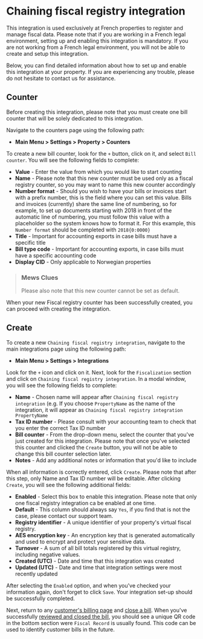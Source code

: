 # Chaining fiscal registry integration

This integration is used exclusively at French properties to register and manage fiscal data. Please note that if you are working in a French legal environment, setting up and enabling this integration is mandatory. If you are not working from a French legal environment, you will not be able to create and setup this integration.

Below, you can find detailed information about how to set up and enable this integration at your property. If you are experiencing any trouble, please do not hesitate to contact us for assistance.

## Counter

Before creating this integration, please note that you must create one bill counter that will be solely dedicated to this integration.

Navigate to the counters page using the following path:

* **Main Menu &gt; Settings &gt; Property &gt; Counters**

To create a new bill counter, look for the `+` button, click on it, and select `Bill counter`. You will see the following fields to complete:

* **Value** - Enter the value from which you would like to start counting
* **Name** - Please note that this new counter must be used only as a fiscal registry counter, so you may want to name this new counter accordingly
* **Number format** - Should you wish to have your bills or invoices start with a prefix number, this is the field where you can set this value. Bills and invoices \(currently\) share the same line of numbering, so for example, to set up documents starting with 2018 in front of the automatic line of numbering, you must follow this value with a placeholder so the system knows how to format it. For this example, this `Number format` should be completed with `2018{0:0000}`
* **Title** - Important for accounting exports in case bills must have a specific title
* **Bill type code** - Important for accounting exports, in case bills must have a specific accounting code
* **Display CID** - Only applicable to Norwegian properties

> ### Mews Clues
>
> Please also note that this new counter cannot be set as default.

When your new Fiscal registry counter has been successfully created, you can proceed with creating the integration.

## Create

To create a new `Chaining fiscal registry integration`, navigate to the main integrations page using the following path:

* **Main Menu &gt; Settings &gt; Integrations**

Look for the `+` icon and click on it. Next, look for the `Fiscalization` section and click on `Chaining fiscal registry integration`. In a modal window, you will see the following fields to complete:

* **Name** - Chosen name will appear after `Chaining fiscal registry integration` \(e.g. If you choose `PropertyName` as the name of the integration, it will appear as `Chaining fiscal registry integration PropertyName` 
* **Tax ID number** - Please consult with your accounting team to check that you enter the correct Tax ID number
* **Bill counter** - From the drop-down menu, select the counter that you've just created for this integration. Please note that once you've selected this counter and clicked the `Create` button, you will not be able to change this bill counter selection later.
* **Notes** - Add any additional notes or information that you'd like to include

When all information is correctly entered, click `Create`. Please note that after this step, only Name and Tax ID number will be editable. After clicking `Create`, you will see the following additional fields:

* **Enabled** - Select this box to enable this integration. Please note that only one fiscal registry integration ca be enabled at one time. 
* **Default** - This column should always say `Yes`, if  you find that is not the case, please contact our support team.
* **Registry identifier** - A unique identifier of your property's virtual fiscal registry.
* **AES encryption key** - An encryption key that is generated automatically and used to encrypt and protect your sensitive data.
* **Turnover** - A sum of all bill totals registered by this virtual registry, including negative values. 
* **Created \(UTC\)** - Date and time that this integration was created
* **Updated \(UTC\)** - Date and time that integration settings were most recently updated

After selecting the `Enabled` option, and when you've checked your information again, don't forget to click `Save`. Your integration set-up should be successfully completed.

Next, return to any [customer's billing page](https://github.com/mews-systems/commander-guide/tree/aba4aad5c9d2bc8ec74b2a6c202f25d981c8b45b/profiles/customer-profile/customer-profile-sections/billing.md) and [close a bill](https://github.com/mews-systems/commander-guide/tree/aba4aad5c9d2bc8ec74b2a6c202f25d981c8b45b/profiles/customer-profile/customer-profile-sections/billing/review-and-close.md). When you've successfully [reviewed and closed the bill](https://github.com/mews-systems/commander-guide/tree/aba4aad5c9d2bc8ec74b2a6c202f25d981c8b45b/profiles/customer-profile/customer-profile-sections/billing/review-and-close.md), you should see a unique QR code in the bottom section were `Fiscal Record` is usually found. This code can be used to identify customer bills in the future.

